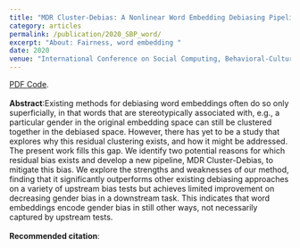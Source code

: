 ```yaml
---
title: "MDR Cluster-Debias: A Nonlinear Word Embedding Debiasing Pipeline"
category: articles
permalink: /publication/2020_SBP_word/
excerpt: "About: Fairness, word embedding "
date: 2020
venue: "International Conference on Social Computing, Behavioral-Cultural Modeling, & Prediction and Behavior Representation in Modeling and Simulation "
---
```


<a href="https://yuhaodu.github.io/files/SBP_word_embeddings.pdf">PDF  </a> 
<a href="https://github.com/yuhaodu/MDR-Cluster-Debias">Code</a>. <br />
<br />
**Abstract**:Existing methods for debiasing word embeddings often do so only superficially, in that words that are stereotypically associated with, e.g., a particular gender in the original embedding space can still be clustered together in the debiased space. However, there has yet to be a study that explores why this residual clustering exists, and how it might be addressed. The present work fills this gap.  We identify two potential reasons for which residual bias exists and develop a new pipeline, MDR Cluster-Debias, to mitigate this bias. We explore the strengths and weaknesses of our method, finding that it significantly outperforms other existing debiasing approaches on a variety of upstream bias tests but achieves limited improvement on decreasing gender bias in a downstream task. This indicates that word embeddings encode gender bias in still other ways, not necessarily captured by upstream tests. <br />
<br />
**Recommended citation**: 

